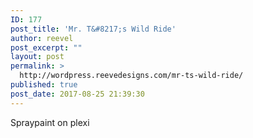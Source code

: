 ```yaml
---
ID: 177
post_title: 'Mr. T&#8217;s Wild Ride'
author: reevel
post_excerpt: ""
layout: post
permalink: >
  http://wordpress.reevedesigns.com/mr-ts-wild-ride/
published: true
post_date: 2017-08-25 21:39:30
---
```

Spraypaint on plexi